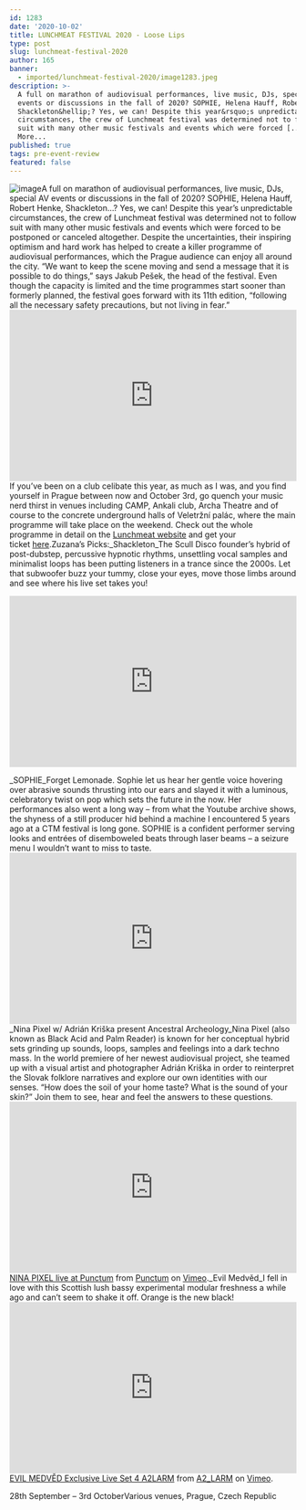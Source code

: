```yaml
---
id: 1283
date: '2020-10-02'
title: LUNCHMEAT FESTIVAL 2020 - Loose Lips
type: post
slug: lunchmeat-festival-2020
author: 165
banner:
  - imported/lunchmeat-festival-2020/image1283.jpeg
description: >-
  A full on marathon of audiovisual performances, live music, DJs, special AV
  events or discussions in the fall of 2020? SOPHIE, Helena Hauff, Robert Henke,
  Shackleton&hellip;? Yes, we can! Despite this year&rsquo;s unpredictable
  circumstances, the crew of Lunchmeat festival was determined not to follow
  suit with many other music festivals and events which were forced [...]Read
  More...
published: true
tags: pre-event-review
featured: false
---
```

![image](../imported/lunchmeat-festival-2020/image1283.jpeg)A full on marathon of audiovisual performances, live music, DJs, special AV events or discussions in the fall of 2020? SOPHIE, Helena Hauff, Robert Henke, Shackleton…? Yes, we can! Despite this year’s unpredictable circumstances, the crew of Lunchmeat festival was determined not to follow suit with many other music festivals and events which were forced to be postponed or canceled altogether. Despite the uncertainties, their inspiring optimism and hard work has helped to create a killer programme of audiovisual performances, which the Prague audience can enjoy all around the city. “We want to keep the scene moving and send a message that it is possible to do things,” says Jakub Pešek, the head of the festival. Even though the capacity is limited and the time programmes start sooner than formerly planned, the festival goes forward with its 11th edition, “following all the necessary safety precautions, but not living in fear.”<iframe width='100%' height='300' scrolling='no' frameborder='no' allow='autoplay' src='https://www.youtube.com/embed/oQ0aOBkGAeo'></iframe>If you’ve been on a club celibate this year, as much as I was, and you find yourself in Prague between now and October 3rd, go quench your music nerd thirst in venues including CAMP, Ankali club, Archa Theatre and of course to the concrete underground halls of Veletržní palác, where the main programme will take place on the weekend. Check out the whole programme in detail on the [Lunchmeat website](https://www.lunchmeatfestival.cz/) and get your ticket [here](https://www.lunchmeatfestival.cz/2020/tickets/).Zuzana’s Picks:_Shackleton_The Scull Disco founder’s hybrid of post-dubstep, percussive hypnotic rhythms, unsettling vocal samples and minimalist loops has been putting listeners in a trance since the 2000s. Let that subwoofer buzz your tummy, close your eyes, move those limbs around and see where his live set takes you!

<iframe width='100%' height='300' scrolling='no' frameborder='no' allow='autoplay' src='https://www.youtube.com/embed/9iEYQH6iqEs'></iframe>

_SOPHIE_Forget Lemonade. Sophie let us hear her gentle voice hovering over abrasive sounds thrusting into our ears and slayed it with a luminous, celebratory twist on pop which sets the future in the now. Her performances also went a long way – from what the Youtube archive shows, the shyness of a still producer hid behind a machine I encountered 5 years ago at a CTM festival is long gone. SOPHIE is a confident performer serving looks and entrées of disemboweled beats through laser beams – a seizure menu I wouldn’t want to miss to taste.<iframe width='100%' height='300' scrolling='no' frameborder='no' allow='autoplay' src='https://www.youtube.com/embed/AC8h4HnWyys'></iframe>_Nina Pixel w/ Adrián Kriška present Ancestral Archeology_Nina Pixel (also known as Black Acid and Palm Reader) is known for her conceptual hybrid sets grinding up sounds, loops, samples and feelings into a dark techno mass. In the world premiere of her newest audiovisual project, she teamed up with a visual artist and photographer Adrián Kriška in order to reinterpret the Slovak folklore narratives and explore our own identities with our senses. “How does the soil of your home taste? What is the sound of your skin?” Join them to see, hear and feel the answers to these questions.<iframe width='100%' height='300' scrolling='no' frameborder='no' allow='autoplay' src='https://player.vimeo.com/video/277979183?title=0&byline=0&portrait=0'></iframe>[NINA PIXEL live at Punctum](https://vimeo.com/277979183) from [Punctum](https://vimeo.com/punctumkrasovka) on [Vimeo](%20https%3A//vimeo.com)._Evil Medvěd_I fell in love with this Scottish lush bassy experimental modular freshness a while ago and can’t seem to shake it off. Orange is the new black!<iframe width='100%' height='300' scrolling='no' frameborder='no' allow='autoplay' src='https://player.vimeo.com/video/369935240'></iframe>[EVIL MEDVĚD Exclusive Live Set 4 A2LARM](https://vimeo.com/369935240) from [A2\_LARM](https://vimeo.com/a2larm) on [Vimeo](%20https%3A//vimeo.com).

28th September – 3rd OctoberVarious venues, Prague, Czech Republic